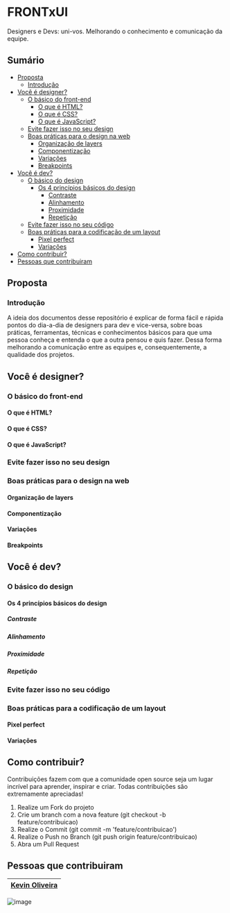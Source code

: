 # FRONTxUI

Designers e Devs: uni-vos. Melhorando o conhecimento e comunicação da equipe.

## Sumário

- [Proposta](#proposta)
  - [Introdução](#introdução)
- [Você é designer?](#você-é-designer)
  - [O básico do front-end](#o-básico-do-front-end)
    - [O que é HTML?](#o-que-é-html)
    - [O que é CSS?](#o-que-é-css)
    - [O que é JavaScript?](#o-que-é-javascript)
  - [Evite fazer isso no seu design](#evite-fazer-isso-no-seu-design)
  - [Boas práticas para o design na web](#boas-práticas-para-o-design-na-web)
    - [Organização de layers](#organização-de-layers)
    - [Componentização](#componentização)
    - [Variações](#variações)
    - [Breakpoints](#breakpoints)
- [Você é dev?](#você-é-dev)
  - [O básico do design](#o-básico-do-design)
    - [Os 4 princípios básicos do design](#os-4-princípios-básicos-do-design)
      - [Contraste](#contraste)
      - [Alinhamento](#alinhamento)
      - [Proximidade](#proximidade)
      - [Repetição](#repetição)
  - [Evite fazer isso no seu código](#evite-fazer-isso-no-seu-código)
  - [Boas práticas para a codificação de um layout](#boas-práticas-para-a-codificação-de-um-layout)
    - [Pixel perfect](#pixel-perfect)
    - [Variações](#variações-1)
- [Como contribuir?](#como-contribuir)
- [Pessoas que contribuiram](#pessoas-que-contribuiram)

## Proposta

### Introdução

A ideia dos documentos desse repositório é explicar de forma fácil e rápida pontos do dia-a-dia de designers para dev e vice-versa, sobre boas práticas, ferramentas, técnicas e conhecimentos básicos para que uma pessoa conheça e entenda o que a outra pensou e quis fazer. Dessa forma melhorando a comunicação entre as equipes e, consequentemente, a qualidade dos projetos.

## Você é designer?

### O básico do front-end

#### O que é HTML?

#### O que é CSS?

#### O que é JavaScript?

### Evite fazer isso no seu design

### Boas práticas para o design na web

#### Organização de layers

#### Componentização

#### Variações

#### Breakpoints

## Você é dev?
    
### O básico do design

#### Os 4 princípios básicos do design

##### Contraste

##### Alinhamento

##### Proximidade

##### Repetição

### Evite fazer isso no seu código

### Boas práticas para a codificação de um layout

#### Pixel perfect

#### Variações

## Como contribuir?

Contribuições fazem com que a comunidade open source seja um lugar incrível para aprender, inspirar e criar. Todas contribuições são extremamente apreciadas!

1. Realize um Fork do projeto
2. Crie um branch com a nova feature (git checkout -b feature/contribuicao)
3. Realize o Commit (git commit -m 'feature/contribuicao')
4. Realize o Push no Branch (git push origin feature/contribuicao)
5. Abra um Pull Request

## Pessoas que contribuiram

| [Kevin Oliveira](/kvnol) |
|:---:|
![image](https://user-images.githubusercontent.com/3299130/186283562-f1c11b01-a157-4b8b-bcf3-bd06c4277591.png)

